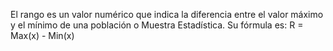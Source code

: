El rango es un valor numérico que indica la diferencia entre el valor máximo y el mínimo de una población o Muestra Estadística. Su fórmula es:
R = Max(x) - Min(x)